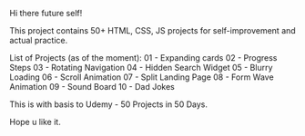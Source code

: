 Hi there future self!


This project contains 50+ HTML, CSS, JS projects for self-improvement and actual practice.

List of Projects (as of the moment):
01 - Expanding cards
02 - Progress Steps
03 - Rotating Navigation
04 - Hidden Search Widget
05 - Blurry Loading
06 - Scroll Animation
07 - Split Landing Page
08 - Form Wave Animation
09 - Sound Board
10 - Dad Jokes

This is with basis to Udemy - 50 Projects in 50 Days.

Hope u like it.

